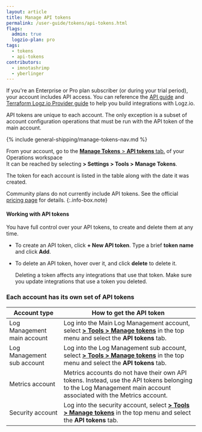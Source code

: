 ```yaml
---
layout: article
title: Manage API tokens
permalink: /user-guide/tokens/api-tokens.html
flags:
  admin: true
  logzio-plan: pro
tags:
  - tokens
  - api-tokens
contributors:
  - imnotashrimp
  - yberlinger
---
```


If you're an Enterprise or Pro plan subscriber (or during your trial period),
your account includes API access. You can reference the [API guide](/api/) and [Terraform Logz.io Provider guide](/integrations/terraform/) to help you build integrations with Logz.io.

API tokens are unique to each account. The only exception is a subset of account configuration operations that must be run with the API token of the main account.

{% include general-shipping/manage-tokens-nav.md %}

From your account, go to the <a href="https://app.logz.io/#/dashboard/settings/manage-tokens/api" target ="_blank"> **Manage Tokens** > **API tokens** tab.</a> of your Operations workspace <br> It can be reached by selecting **<i class="li li-gear"></i> > Settings > Tools > Manage Tokens**. 

The token for each account is listed in the table along with the date it was created.

<!-- 

![Manage API tokens](https://dytvr9ot2sszz.cloudfront.net/logz-docs/tokens/api-tokens.png)

select [**<i class="li li-gear"></i> > Tools > Manage tokens**](https://app.logz.io/#/dashboard/settings/manage-tokens/api) in the top menu and select the **API tokens** tab.
-->
Community plans do not currently include API tokens. See the official [pricing page](https://logz.io/pricing/) for details.
{:.info-box.note}


#### Working with API tokens

You have full control over your API tokens, to create and delete them at any time.

* To create an API token, click **+ New API token**. Type a brief **token name** and click **Add**.
* To delete an API token, hover over it, and click **delete** <i class="li li-trash"></i> to delete it.

  Deleting a token affects any integrations that use that token. Make sure you update integrations that use a token you deleted.

### Each account has its own set of API tokens

| Account type | How to get the API token |
|---|---|
| Log Management main account | Log into the Main Log Management account, select [**<i class="li li-gear"></i> > Tools > Manage tokens**](https://app.logz.io/#/dashboard/settings/manage-tokens/api) in the top menu and select the **API tokens** tab. |
| Log Management sub account | Log into the Log Management sub account, select [**<i class="li li-gear"></i> > Tools > Manage tokens**](https://app.logz.io/#/dashboard/settings/manage-tokens/api) in the top menu and select the **API tokens** tab. |
| Metrics account | Metrics accounts do not have their own API tokens. Instead, use the API tokens belonging to the Log Management main account associated with the Metrics account.|
| Security account | Log into the security account, select [**<i class="li li-gear"></i> > Tools > Manage tokens**](https://app.logz.io/#/dashboard/settings/manage-tokens/api) in the top menu and select the **API tokens** tab. |
